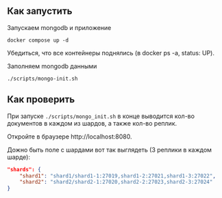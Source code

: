 ## Как запустить

Запускаем mongodb и приложение

```shell
docker compose up -d
```
Убедиться, что все контейнеры поднялись (в docker ps -a, status: UP).

Заполняем mongodb данными

```shell
./scripts/mongo-init.sh
```

## Как проверить

При запуске `./scripts/mongo_init.sh` в конце выводится кол-во документов в каждом из шардов, а также кол-во реплик.

Откройте в браузере http://localhost:8080.

Дожно быть поле с шардами вот так выглядеть (3 реплики в каждом шарде):

```json
"shards": {
    "shard1": "shard1/shard1-1:27019,shard1-2:27021,shard1-3:27022",
    "shard2": "shard2/shard2-1:27020,shard2-2:27023,shard2-3:27024"
}
```
